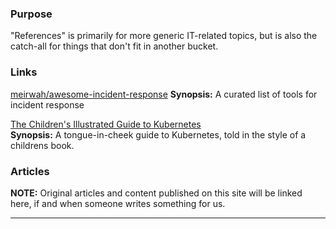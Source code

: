 ### Purpose

"References" is primarily for more generic IT-related topics, but is also the catch-all for things that don't fit in another bucket.

### Links

[meirwah/awesome-incident-response](https://github.com/meirwah/awesome-incident-response)
**Synopsis:** A curated list of tools for incident response 

[The Children's Illustrated Guide to Kubernetes](https://deis.com/blog/2016/kubernetes-illustrated-guide/)  
**Synopsis:** A tongue-in-cheek guide to Kubernetes, told in the style of a childrens book.

### Articles

**NOTE:** Original articles and content published on this site will be linked here, if and when someone writes something for us.
  
  
  
----

